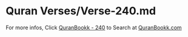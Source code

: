 # Quran Verses/Verse-240.md 

For more infos, Click [QuranBookk - 240](https://www.quranbookk.com/quran/search?q=240) to Search at [QuranBookk.com](http://quranbookk.com/)